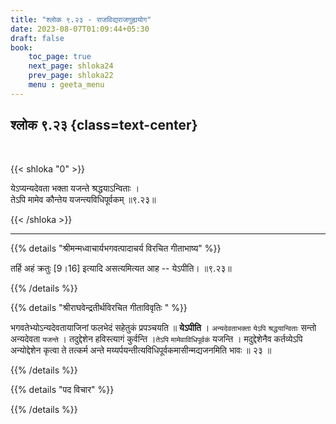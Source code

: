 ```yaml
---
title: "श्लोक ९.२३ - राजविद्यराजगुह्ययोग"
date: 2023-08-07T01:09:44+05:30
draft: false
book:
    toc_page: true
    next_page: shloka24
    prev_page: shloka22
    menu : geeta_menu
---
```




## श्लोक ९.२३ {class=text-center}

<br/>

{{< shloka  "0"  >}}

येऽप्यन्यदेवता भक्ता यजन्ते श्रद्धयाऽन्विताः ।   
तेऽपि मामेव कौन्तेय यजन्त्यविधिपूर्वकम् ॥९.२३॥

{{< /shloka >}}

---


{{% details "श्रीमन्मध्वाचार्यभगवत्पादाचर्य विरचित  गीताभाष्य" %}}

तर्हि अहं क्रतुः [9।16] इत्यादि असत्यमित्यत 
आह -- येऽपीति। ॥९.२३॥

{{% /details %}}



{{% details "श्रीराघवेन्द्रतीर्थविरचित गीताविवृतिः " %}}

भगवतेभ्योऽन्यदेवतायाजिनां फलभेदं सहेतुकं प्रपञ्चयति ॥ 
**येऽपीति** । `अन्यदेवताभक्ता` `येऽपि` 
`श्रद्धयान्विताः` सन्तो अन्यदेवता `यजन्ते` । 
तदुद्देशेन हविस्त्यागं कुर्वन्ति ।`तेऽपि` 
`मामेवाविधिपूर्वकं` यजन्ति । मदुद्देशेनैव
कर्तव्येऽपि अन्योद्देशेन कृत्वा ते तत्कर्म अन्ते
मय्यर्पयन्तीत्यविधिपूर्वकमासीन्मद्यजनमिति भावः ॥ २३ ॥


{{% /details %}}



{{% details "पद विचार" %}}


{{% /details %}}

